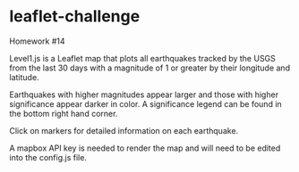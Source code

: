 # leaflet-challenge
Homework #14

Level1.js is a Leaflet map that plots all earthquakes tracked by the USGS from the last 30 days with a magnitude of 1 or greater by their longitude and latitude.

Earthquakes with higher magnitudes appear larger and those with higher significance appear darker in color.  A significance legend can be found in the bottom right hand corner.

Click on markers for detailed information on each earthquake.

A mapbox API key is needed to render the map and will need to be edited into the config.js file.
